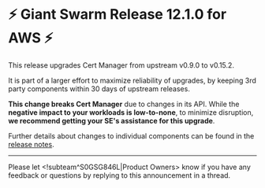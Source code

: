 # :zap: Giant Swarm Release 12.1.0 for AWS :zap:

This release upgrades Cert Manager from upstream v0.9.0 to v0.15.2.

It is part of a larger effort to maximize reliability of upgrades, by keeping 3rd party components within 30 days of upstream releases. 

**This change breaks Cert Manager** due to changes in its API. While the **negative impact to your workloads is low-to-none**, to minimize disruption, **we recommend getting your SE's assistance for this upgrade**.

Further details about changes to individual components can be found in the [release notes](https://github.com/giantswarm/releases/blob/master/aws/v12.1.0).

---
Please let <!subteam^S0GSG846L|Product Owners> know if you have any feedback or questions by replying to this announcement in a thread.
